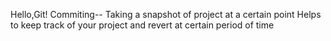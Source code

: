 Hello,Git!
Commiting--
Taking a snapshot of project at a certain point
Helps to keep track of your project and revert at certain period of time 
